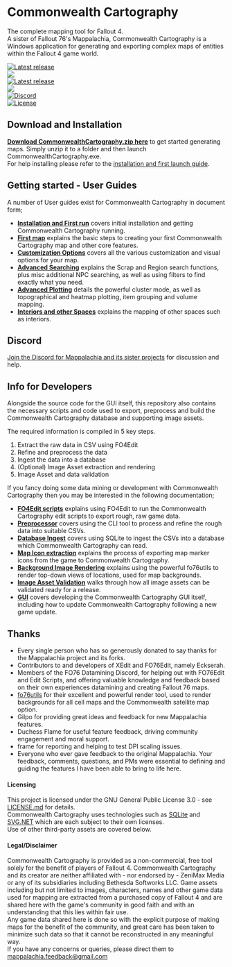 # Commonwealth Cartography

The complete mapping tool for Fallout 4.<br/>
A sister of Fallout 76's Mappalachia, Commonwealth Cartography is a Windows application for generating and exporting complex maps of entities within the Fallout 4 game world.

[![Latest release](https://img.shields.io/github/downloads/Mappalachia/Commonwealth_Cartography/total)](https://github.com/Mappalachia/Commonwealth_Cartography/releases/latest)<br>
![](https://img.shields.io/github/last-commit/Mappalachia/Commonwealth_Cartography)<br/>
[![Latest release](https://img.shields.io/github/v/release/Mappalachia/Commonwealth_Cartography)](https://github.com/Mappalachia/Commonwealth_Cartography/releases/latest)<br/>
![](https://img.shields.io/badge/game%20version-1.10.163.0-green)<br/>
[![Discord](https://img.shields.io/discord/1029499482028646400?label=Discord&logo=Discord)](https://discord.gg/Z2GMpm6rad)<br/>
[![License](https://img.shields.io/github/license/Mappalachia/Commonwealth_Cartography)](LICENSE.md)

## Download and Installation

[__Download CommonwealthCartography.zip here__](https://github.com/Mappalachia/Commonwealth_Cartography/releases/latest) to get started generating maps. Simply unzip it to a folder and then launch CommonwealthCartography.exe.<br/>
For help installing please refer to the [installation and first launch guide](User_Guides/Installation_and_first_run.md).<br/>

## Getting started - User Guides

A number of User guides exist for Commonwealth Cartography in document form;<br/>

* [**Installation and First run**](User_Guides/Installation_and_first_run.md) covers initial installation and getting Commonwealth Cartography running.
* [**First map**](User_Guides/First_map.md) explains the basic steps to creating your first Commonwealth Cartography map and other core features.
* [**Customization Options**](User_Guides/Customization.md) covers all the various customization and visual options for your map.
* [**Advanced Searching**](User_Guides/Advanced_searching.md) explains the Scrap and Region search functions, plus misc additional NPC searching, as well as using filters to find exactly what you need.
* [**Advanced Plotting**](User_Guides/Advanced_plotting.md) details the powerful cluster mode, as well as topographical and heatmap plotting, item grouping and volume mapping.
* [**Interiors and other Spaces**](User_Guides/Choosing_spaces.md) explains the mapping of other spaces such as interiors.

## Discord
[Join the Discord for Mappalachia and its sister projects](https://discord.gg/Z2GMpm6rad) for discussion and help.

## Info for Developers

Alongside the source code for the GUI itself, this repository also contains the necessary scripts and code used to export, preprocess and build the Commonwealth Cartography database and supporting image assets.

The required information is compiled in 5 key steps.
1. Extract the raw data in CSV using FO4Edit
2. Refine and preprocess the data
3. Ingest the data into a database
4. (Optional) Image Asset extraction and rendering
5. Image Asset and data validation

If you fancy doing some data mining or development with Commonwealth Cartography then you may be interested in the following documentation;

* [**FO4Edit scripts**](Developer_Guides/EditScripts.md) explains using FO4Edit to run the Commonwealth Cartography edit scripts to export rough, raw game data.
* [**Preprocessor**](Developer_Guides/Preprocessor.md) covers using the CLI tool to process and refine the rough data into suitable CSVs.
* [**Database Ingest**](Developer_Guides/Ingest.md) covers using SQLite to ingest the CSVs into a database which Commonwealth Cartography can read.
* [**Map Icon extraction**](Developer_Guides/IconExtraction.md) explains the process of exporting map marker icons from the game to Commonwealth Cartography.
* [**Background Image Rendering**](Developer_Guides/BackgroundRendering.md) explains using the powerful fo76utils to render top-down views of locations, used for map backgrounds.
* [**Image Asset Validation**](Developer_Guides/ImageAssetValidation.md) walks through how all image assets can be validated ready for a release.
* [**GUI**](Developer_Guides/GUI.md) covers developing the Commonwealth Cartography GUI itself, including how to update Commonwealth Cartography following a new game update.


## Thanks

* Every single person who has so generously donated to say thanks for the Mappalachia project and its forks.
* Contributors to and developers of XEdit and FO76Edit, namely Eckserah.
* Members of the FO76 Datamining Discord, for helping out with FO76Edit and Edit Scripts, and offering valuable knowledge and feedback based on their own experiences datamining and creating Fallout 76 maps.
* [fo76utils](https://github.com/fo76utils) for their excellent and powerful render tool, used to render backgrounds for all cell maps and the Commonwealth satellite map option.
* Gilpo for providing great ideas and feedback for new Mappalachia features.
* Duchess Flame for useful feature feedback, driving community engagement and moral support.
* frame for reporting and helping to test DPI scaling issues.
* Everyone who ever gave feedback to the original Mappalachia. Your feedback, comments, questions, and PMs were essential to defining and guiding the features I have been able to bring to life here.

#### Licensing

This project is licensed under the GNU General Public License 3.0 - see [LICENSE.md](LICENSE.md) for details.<br/>
Commonwealth Cartography uses technologies such as [SQLite](https://www.sqlite.org/index.html) and [SVG.NET](https://github.com/svg-net/SVG) which are each subject to their own licenses.<br/>
Use of other third-party assets are covered below.

#### Legal/Disclaimer

Commonwealth Cartography is provided as a non-commercial, free tool solely for the benefit of players of Fallout 4. Commonwealth Cartography and its creator are neither affiliated with - nor endorsed by - ZeniMax Media or any of its subsidiaries including Bethesda Softworks LLC. Game assets including but not limited to images, characters, names and other game data used for mapping are extracted from a purchased copy of Fallout 4 and are shared here with the game's community in good faith and with an understanding that this lies within fair use.<br/>
Any game data shared here is done so with the explicit purpose of making maps for the benefit of the community, and great care has been taken to minimize such data so that it cannot be reconstructed in any meaningful way.<br/>
If you have any concerns or queries, please direct them to mappalachia.feedback@gmail.com

